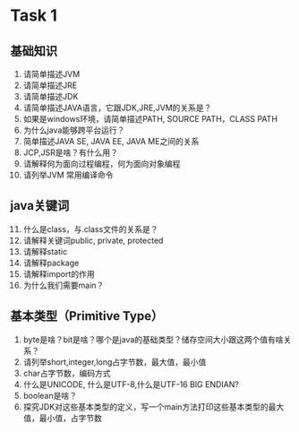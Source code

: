 # Task 1

## 基础知识
1. 请简单描述JVM
2. 请简单描述JRE
3. 请简单描述JDK
4. 请简单描述JAVA语言，它跟JDK,JRE,JVM的关系是？
5. 如果是windows环境，请简单描述PATH, SOURCE PATH，CLASS PATH
6. 为什么java能够跨平台运行？
7. 简单描述JAVA SE, JAVA EE, JAVA ME之间的关系
8. JCP,JSR是啥？有什么用？
9. 请解释何为面向过程编程，何为面向对象编程
10. 请列举JVM 常用编译命令

## java关键词
11. 什么是class，与.class文件的关系是？
12. 请解释关键词public, private, protected
13. 请解释static
12. 请解释package
12. 请解释import的作用
13. 为什么我们需要main？

## 基本类型（Primitive Type）
1. byte是啥？bit是啥？哪个是java的基础类型？储存空间大小跟这两个值有啥关系？
2. 请列举short,integer,long占字节数，最大值，最小值
3. char占字节数，编码方式
4. 什么是UNICODE, 什么是UTF-8,什么是UTF-16 BIG ENDIAN?
5. boolean是啥？
6. 探究JDK对这些基本类型的定义，写一个main方法打印这些基本类型的最大值，最小值，占字节数